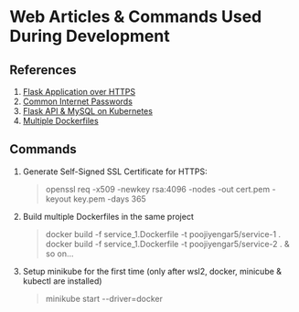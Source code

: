 # Web Articles & Commands Used During Development

## References

1. [Flask Application over HTTPS](https://blog.miguelgrinberg.com/post/running-your-flask-application-over-https)
2. [Common Internet Passwords](https://pwlist.cfapps.eu10.hana.ondemand.com/passwords.txt)
3. [Flask API & MySQL on Kubernetes](https://github.com/RikKraanVantage/kubernetes-flask-mysql)
4. [Multiple Dockerfiles](https://stackoverflow.com/questions/27409761/docker-multiple-dockerfiles-in-project)

## Commands

1. Generate Self-Signed SSL Certificate for HTTPS:  
   > openssl req -x509 -newkey rsa:4096 -nodes -out cert.pem -keyout key.pem -days 365

2. Build multiple Dockerfiles in the same project
   > docker build -f service_1.Dockerfile -t poojiyengar5/service-1 . \
   > docker build -f service_1.Dockerfile -t poojiyengar5/service-2 . & so on...

3. Setup minikube for the first time (only after wsl2, docker, minicube & kubectl are installed)
   > minikube start --driver=docker
